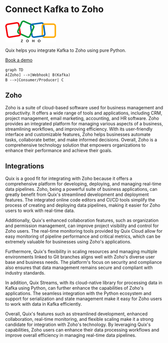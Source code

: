 # Connect Kafka to Zoho

![](./images/logo_1.jpg)

Quix helps you integrate Kafka to Zoho using pure Python.

<div>
<a class="md-button md-button--primary" href="https://share.hsforms.com/1iW0TmZzKQMChk0lxd_tGiw4yjw2?__hstc=175542013.2303933fbd746c0ac86d9ccbe9bc9100.1728383268831.1729603416735.1729620918855.31&__hssc=175542013.1.1729620918855&__hsfp=2132701734" target="_blank" style="margin-right:.5rem;">Book a demo</a>
<br/>
</div>

```mermaid
graph TD
A[Zoho] -->|Webhook| B(Kafka)
B -->|Consumer/Producer| C
```

## Zoho

Zoho is a suite of cloud-based software used for business management and productivity. It offers a wide range of tools and applications, including CRM, project management, email marketing, accounting, and HR software. Zoho provides an integrated platform for managing various aspects of a business, streamlining workflows, and improving efficiency. With its user-friendly interface and customizable features, Zoho helps businesses automate tasks, collaborate better, and make informed decisions. Overall, Zoho is a comprehensive technology solution that empowers organizations to enhance their performance and achieve their goals.

## Integrations

Quix is a good fit for integrating with Zoho because it offers a comprehensive platform for developing, deploying, and managing real-time data pipelines. Zoho, being a powerful suite of business applications, can greatly benefit from Quix's streamlined development and deployment features. The integrated online code editors and CI/CD tools simplify the process of creating and deploying data pipelines, making it easier for Zoho users to work with real-time data.

Additionally, Quix's enhanced collaboration features, such as organization and permission management, can improve project visibility and control for Zoho users. The real-time monitoring tools provided by Quix Cloud allow for easy monitoring of pipeline performance and critical metrics, which can be extremely valuable for businesses using Zoho's applications.

Furthermore, Quix's flexibility in scaling resources and managing multiple environments linked to Git branches aligns well with Zoho's diverse user base and business needs. The platform's focus on security and compliance also ensures that data management remains secure and compliant with industry standards.

In addition, Quix Streams, with its cloud-native library for processing data in Kafka using Python, can further enhance the capabilities of Zoho's applications. The seamless integration with the Python ecosystem and support for serialization and state management make it easy for Zoho users to work with data in Kafka efficiently.

Overall, Quix's features such as streamlined development, enhanced collaboration, real-time monitoring, and flexible scaling make it a strong candidate for integration with Zoho's technology. By leveraging Quix's capabilities, Zoho users can enhance their data processing workflows and improve overall efficiency in managing real-time data pipelines.

